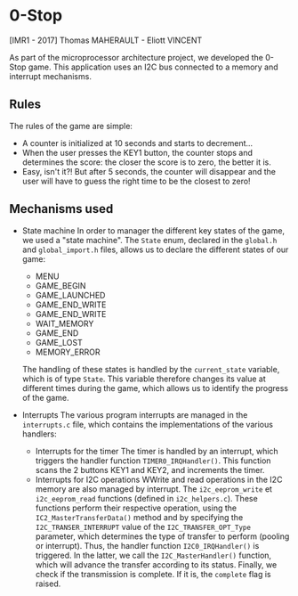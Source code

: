 # 0-Stop
[IMR1 - 2017] Thomas MAHERAULT - Eliott VINCENT


As part of the microprocessor architecture project, we developed the 0-Stop game. This application uses an I2C bus connected to a memory and interrupt mechanisms.


## Rules

The rules of the game are simple:
  - A counter is initialized at 10 seconds and starts to decrement...
  - When the user presses the KEY1 button, the counter stops and determines the score: the closer the score is to zero, the better it is.
  - Easy, isn't it?! But after 5 seconds, the counter will disappear and the user will have to guess the right time to be the closest to zero!

## Mechanisms used

- State machine
In order to manager the different key states of the game, we used a "state machine".
The `State` enum, declared in the `global.h` and `global_import.h` files, allows us to declare the different states of our game:
    * MENU
    * GAME_BEGIN
    * GAME_LAUNCHED
    * GAME_END_WRITE
    * GAME_END_WRITE
    * WAIT_MEMORY
    * GAME_END
    * GAME_LOST
    * MEMORY_ERROR

    The handling of these states is handled by the `current_state` variable, which is of type `State`. This variable therefore changes its value at different times during the game, which allows us to identify the progress of the game.

- Interrupts
The various program interrupts are managed in the `interrupts.c` file, which contains the implementations of the various handlers:
    * Interrupts for the timer
    The timer is handled by an interrupt, which triggers the handler function `TIMER0_IRQHandler()`. This function scans the 2 buttons KEY1 and KEY2, and increments the timer.
    * Interrupts for I2C operations
    WWrite and read operations in the I2C memory are also managed by interrupt. The `i2c_eeprom_write` et `i2c_eeprom_read` functions (defined in `i2c_helpers.c`). These functions perform their respective operation, using the `IC2_MasterTransferData()` method and by specifying the `I2C_TRANSER_INTERRUPT` value of the `I2C_TRANSFER_OPT_Type` parameter, which determines the type of transfer to perform (pooling or interrupt).
    Thus, the handler function `I2C0_IRQHandler()` is triggered. In the latter, we call the `I2C_MasterHandler()` function, which will advance the transfer according to its status. Finally, we check if the transmission is complete. If it is, the `complete` flag is raised.
